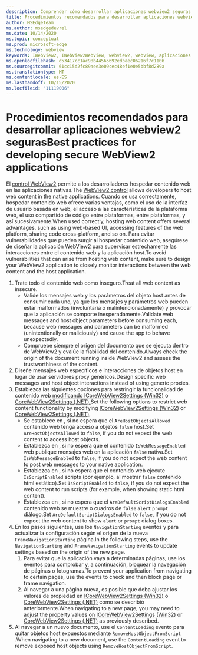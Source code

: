 ```yaml
---
description: Comprender cómo desarrollar aplicaciones webview2 seguras
title: Procedimientos recomendados para desarrollar aplicaciones webview2 seguras
author: MSEdgeTeam
ms.author: msedgedevrel
ms.date: 10/14/2020
ms.topic: conceptual
ms.prod: microsoft-edge
ms.technology: webview
keywords: IWebView2, IWebView2WebView, webview2, webview, aplicaciones de win32, win32, edge, ICoreWebView2, ICoreWebView2Host, control de explorador, html perimetral, seguridad
ms.openlocfilehash: d53417cc1ac98b44565692edbaec06216f7c110b
ms.sourcegitcommit: 61cc15d2fc89aee3e09cec48ef1e0e5bbf8d289a
ms.translationtype: MT
ms.contentlocale: es-ES
ms.lasthandoff: 10/15/2020
ms.locfileid: "11119006"
---
```

# <span data-ttu-id="58d64-104">Procedimientos recomendados para desarrollar aplicaciones webview2 seguras</span><span class="sxs-lookup"><span data-stu-id="58d64-104">Best practices for developing secure WebView2 applications</span></span>  

<span data-ttu-id="58d64-105">El [control WebView2][Webview2Main] permite a los desarrolladores hospedar contenido web en las aplicaciones nativas.</span><span class="sxs-lookup"><span data-stu-id="58d64-105">The [WebView2 control][Webview2Main] allows developers to host web content in the native applications.</span></span> <span data-ttu-id="58d64-106">Cuando se usa correctamente, hospedar contenido web ofrece varias ventajas, como el uso de la interfaz de usuario basada en web, el acceso a las características de la plataforma web, el uso compartido de código entre plataformas, entre plataformas, y así sucesivamente.</span><span class="sxs-lookup"><span data-stu-id="58d64-106">When used correctly, hosting web content offers several advantages, such as using web-based UI, accessing features of the web platform, sharing code cross-platform, and so on.</span></span>  <span data-ttu-id="58d64-107">Para evitar vulnerabilidades que pueden surgir al hospedar contenido web, asegúrese de diseñar la aplicación WebView2 para supervisar estrechamente las interacciones entre el contenido web y la aplicación host.</span><span class="sxs-lookup"><span data-stu-id="58d64-107">To avoid vulnerabilities that can arise from hosting web content, make sure to design your WebView2 application to closely monitor interactions between the web content and the host application.</span></span>  

1.  <span data-ttu-id="58d64-108">Trate todo el contenido web como inseguro.</span><span class="sxs-lookup"><span data-stu-id="58d64-108">Treat all web content as insecure.</span></span>  
    *   <span data-ttu-id="58d64-109">Valide los mensajes web y los parámetros del objeto host antes de consumir cada uno, ya que los mensajes y parámetros web pueden estar malformados \(involuntaria o malintencionadamente\) y provocar que la aplicación se comporte inesperadamente.</span><span class="sxs-lookup"><span data-stu-id="58d64-109">Validate web messages and host object parameters before consuming each, because web messages and parameters can be malformed \(unintentionally or maliciously\) and cause the app to behave unexpectedly.</span></span>
    *   <span data-ttu-id="58d64-110">Compruebe siempre el origen del documento que se ejecuta dentro de WebView2 y evalúe la fiabilidad del contenido.</span><span class="sxs-lookup"><span data-stu-id="58d64-110">Always check the origin of the document running inside WebView2 and assess the trustworthiness of the content.</span></span>  
1.  <span data-ttu-id="58d64-111">Diseñe mensajes web específicos e interacciones de objetos host en lugar de usar servidores proxy genéricos.</span><span class="sxs-lookup"><span data-stu-id="58d64-111">Design specific web messages and host object interactions instead of using generic proxies.</span></span>  
1.  <span data-ttu-id="58d64-112">Establezca las siguientes opciones para restringir la funcionalidad de contenido web [modificando ICoreWebView2Settings (Win32)][Webview2ReferenceWin32Icorewebview2settings] o [CoreWebView2Settings (.NET).][Webview2ReferenceDotnetMicrosoftWebWebview2CoreCorewebview2settings]</span><span class="sxs-lookup"><span data-stu-id="58d64-112">Set the following options to restrict web content functionality by modifying [ICoreWebView2Settings (Win32)][Webview2ReferenceWin32Icorewebview2settings] or [CoreWebView2Settings (.NET)][Webview2ReferenceDotnetMicrosoftWebWebview2CoreCorewebview2settings].</span></span>  
    *   <span data-ttu-id="58d64-113">Se establece en , si no espera que el `AreHostObjectsAllowed` contenido web tenga acceso a objetos `false` host.</span><span class="sxs-lookup"><span data-stu-id="58d64-113">Set `AreHostObjectsAllowed` to `false`, if you do not expect the web content to access host objects.</span></span>  
    *   <span data-ttu-id="58d64-114">Establezca en , si no espera que el contenido `IsWebMessageEnabled` web publique mensajes web en la aplicación `false` nativa.</span><span class="sxs-lookup"><span data-stu-id="58d64-114">Set `IsWebMessageEnabled` to `false`, if you do not expect the web content to post web messages to your native application.</span></span>  
    *   <span data-ttu-id="58d64-115">Establezca en , si no espera que el contenido web ejecute `IsScriptEnabled` scripts \(por ejemplo, al mostrar `false` contenido html estático\).</span><span class="sxs-lookup"><span data-stu-id="58d64-115">Set `IsScriptEnabled` to `false`, if you do not expect the web content to run scripts \(for example, when showing static html content\).</span></span>  
    *   <span data-ttu-id="58d64-116">Establezca en , si no espera que el `AreDefaultScriptDialogsEnabled` contenido web se muestre o cuadros de `false` `alert` `prompt` diálogo.</span><span class="sxs-lookup"><span data-stu-id="58d64-116">Set `AreDefaultScriptDialogsEnabled` to `false`, if you do not expect the web content to show `alert` or `prompt` dialog boxes.</span></span>  
1.  <span data-ttu-id="58d64-117">En los pasos siguientes, use los `NavigationStarting` eventos y para actualizar la configuración según el origen de la nueva `FrameNavigationStarting` página.</span><span class="sxs-lookup"><span data-stu-id="58d64-117">In the following steps, use the `NavigationStarting` and `FrameNavigationStarting` events to update settings based on the origin of the new page.</span></span>  
    1.  <span data-ttu-id="58d64-118">Para evitar que la aplicación vaya a determinadas páginas, use los eventos para comprobar y, a continuación, bloquear la navegación de páginas o fotogramas.</span><span class="sxs-lookup"><span data-stu-id="58d64-118">To prevent your application from navigating to certain pages, use the events to check and then block page or frame navigation.</span></span>  
    1.  <span data-ttu-id="58d64-119">Al navegar a una página nueva, es posible que deba ajustar los valores de propiedad en [ICoreWebView2Settings (Win32)][Webview2ReferenceWin32Icorewebview2settings] o [CoreWebView2Settings (.NET)][Webview2ReferenceDotnetMicrosoftWebWebview2CoreCorewebview2settings] como se describió anteriormente.</span><span class="sxs-lookup"><span data-stu-id="58d64-119">When navigating to a new page, you may need to adjust the property values on [ICoreWebView2Settings (Win32)][Webview2ReferenceWin32Icorewebview2settings] or [CoreWebView2Settings (.NET)][Webview2ReferenceDotnetMicrosoftWebWebview2CoreCorewebview2settings] as previously described.</span></span>  
1.  <span data-ttu-id="58d64-120">Al navegar a un nuevo documento, use el `ContentLoading` evento para quitar objetos host expuestos mediante `RemoveHostObjectFromScript` .</span><span class="sxs-lookup"><span data-stu-id="58d64-120">When navigating to a new document, use the `ContentLoading` event to remove exposed host objects using `RemoveHostObjectFromScript`.</span></span>  

<!--## Security

Always check the Source property of the WebView before using `ExecuteScript`, `PostWebMessageAsJson`, `PostWebMessageAsString`, or any other method to send information into the WebView. The WebView may have navigated to another page via the end user interacting with the page or script in the page causing navigation. Similarly, be very careful with `AddScriptToExecuteOnDocumentCreated`. All future `navigations` run the same script and if it provides access to information intended only for a certain origin, any HTML document may have access.

When examining the result of an `ExecuteScript` method call, a `WebMessageReceived` event, always check the Source of the sender, or any other mechanism of receiving information from an HTML document in a WebView validate the URI of the HTML document is what you expect.

When constructing a message to send into a WebView, prefer using `PostWebMessageAsJson` and construct the JSON string parameter using a JSON library. This avoids any potential accidents of encoding information into a JSON string or script and ensure no attacker controlled input can modify the rest of the JSON message or run arbitrary script. -->  

<!-- links -->  

[Webview2Main]: ../index.md "Introducción a Microsoft Edge WebView2 (versión preliminar) | Microsoft Docs"  

[Webview2ReferenceWin32Icorewebview2settings]: /microsoft-edge/webview2/reference/win32/icorewebview2settings "interfaz ICoreWebView2Settings | Microsoft Docs"  

[Webview2ReferenceDotnetMicrosoftWebWebview2CoreCorewebview2settings]: /dotnet/api/microsoft.web.webview2.core.corewebview2settings "Clase CoreWebView2Settings (Microsoft.Web.WebView2.Core) | Microsoft Docs"  
